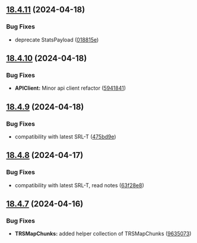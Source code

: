 ## [18.4.11](https://github.com/Torwent/WaspLib/compare/v18.4.10...v18.4.11) (2024-04-18)


### Bug Fixes

* deprecate StatsPayload ([018815e](https://github.com/Torwent/WaspLib/commit/018815e8f0e0579d67c0551e152c6f4c5dfe2782))



## [18.4.10](https://github.com/Torwent/WaspLib/compare/v18.4.9...v18.4.10) (2024-04-18)


### Bug Fixes

* **APIClient:** Minor api client refactor ([5941841](https://github.com/Torwent/WaspLib/commit/594184167fdfdbd3cca47387acb0a861baab4a74))



## [18.4.9](https://github.com/Torwent/WaspLib/compare/v18.4.8...v18.4.9) (2024-04-18)


### Bug Fixes

* compatibility with latest SRL-T ([475bd9e](https://github.com/Torwent/WaspLib/commit/475bd9ebfa935d536fac0e9b1e4e9266d8deb2b6))



## [18.4.8](https://github.com/Torwent/WaspLib/compare/v18.4.7...v18.4.8) (2024-04-17)


### Bug Fixes

* compatibility with latest SRL-T, read notes ([63f28e8](https://github.com/Torwent/WaspLib/commit/63f28e8acbef3697a128625863c6c99932622a90))



## [18.4.7](https://github.com/Torwent/WaspLib/compare/v18.4.6...v18.4.7) (2024-04-16)


### Bug Fixes

* **TRSMapChunks:** added helper collection of TRSMapChunks ([9635073](https://github.com/Torwent/WaspLib/commit/96350738a298391e2b961c64177fdf04ae1c4ec1))



